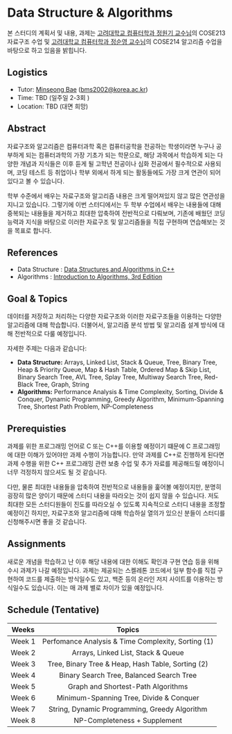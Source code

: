 # Data Structure & Algorithms

본 스터디의 계획서 및 내용, 과제는 [고려대학교 컴퓨터학과 정원기 교수님](http://hvcl.korea.ac.kr/)의 COSE213 자료구조 수업 및 [고려대학교 컴퓨터학과 정순영 교수님](https://kuielab.github.io/)의 COSE214 알고리즘 수업을 바탕으로 하고 있음을 밝힙니다. 

## Logistics
- Tutor: [Minseong Bae](https://github.com/KyleBae1017) (bms2002@korea.ac.kr)
- Time: TBD (일주일 2-3회 )
- Location: TBD (대면 희망)

## Abstract
자료구조와 알고리즘은 컴퓨터과학 혹은 컴퓨터공학을 전공하는 학생이라면 누구나 공부하게 되는 컴퓨터과학의 가장 기초가 되는 학문으로, 해당 과목에서 학습하게 되는 다양한 개념과 지식들은 이후 듣게 될 고학년 전공이나 심화 전공에서 필수적으로 사용되며, 코딩 테스트 등 취업이나 학부 외에서 하게 되는 활동들에도 가장 크게 연관이 되어 있다고 볼 수 있습니다.

학부 수준에서 배우는 자료구조와 알고리즘 내용은 크게 떨어져있지 않고 많은 연관성을 지니고 있습니다. 그렇기에 이번 스터디에서는 두 학부 수업에서 배우는 내용들에 대해 중복되는 내용들을 제거하고 최대한 압축하여 전반적으로 다뤄보며, 기존에 배웠던 코딩 능력과 지식을 바탕으로 이러한 자료구조 및 알고리즘들을 직접 구현하며 연습해보는 것을 목표로 합니다.

## References
- Data Structure : [Data Structures and Algorithms in C++](https://www.amazon.com/Data-Structures-Algorithms-Michael-Goodrich/dp/0470383275)
- Algorithms : [Introduction to Algorithms, 3rd Edition](https://www.amazon.com/Introduction-Algorithms-3rd-MIT-Press/dp/0262033844/ref=sr_1_2?crid=3BMWF8O33NXJU&keywords=introduction+to+algorithms&qid=1656336207&s=books&sprefix=intr%2Cstripbooks-intl-ship%2C327&sr=1-2)

## Goal & Topics
데이터를 저장하고 처리하는 다양한 자료구조와 이러한 자료구조들을 이용하는 다양한 알고리즘에 대해 학습합니다. 더불어서, 알고리즘 분석 방법 및 알고리즘 설계 방식에 대해 전반적으로 다룰 예정입니다.

자세한 주제는 다음과 같습니다:

- **Data Structure:** Arrays, Linked List, Stack & Queue, Tree, Binary Tree, Heap & Priority Queue, Map & Hash Table, Ordered Map & Skip List, Binary Search Tree, AVL Tree, Splay Tree, Multiway Search Tree, Red-Black Tree, Graph, String
- **Algorithms:** Performance Analysis & Time Complexity, Sorting, Divide & Conquer, Dynamic Programming, Greedy Algorithm, Minimum-Spanning Tree, Shortest Path Problem, NP-Completeness

## Prerequisties
과제를 위한 프로그래밍 언어로 C 또는 C++를 이용할 예정이기 떄문에 C 프로그래밍에 대한 이해가 있어야만 과제 수행이 가능합니다. 만약 과제를 C++로 진행하게 된다면 과제 수행을 위한 C++ 프로그래밍 관련 보충 수업 및 추가 자료를 제공해드릴 예정이니 너무 걱정하지 않으셔도 될 것 같습니다.

다만, 물론 최대한 내용들을 압축하여 전반적으로 내용들을 훑어볼 예정이지만, 분명히 굉장히 많은 양이기 때문에 스터디 내용을 따라오는 것이 쉽지 않을 수 있습니다. 저도 최대한 모든 스터디원들이 진도를 따라오실 수 있도록 지속적으로 스터디 내용을 조정할 예정이긴 하지만, 자료구조와 알고리즘에 대해 학습하실 열의가 있으신 분들이 스터디를 신청해주시면 좋을 것 같습니다.

## Assignments
새로운 개념을 학습하고 난 이후 해당 내용에 대한 이해도 확인과 구현 연습 등을 위해 수시 과제가 나갈 예정입니다. 과제는 제공되는 스켈레톤 코드에서 일부 함수를 직접 구현하여 코드를 제출하는 방식일수도 있고, 
백준 등의 온라인 저지 사이트를 이용하는 방식일수도 있습니다. 이는 매 과제 별로 차이가 있을 예정입니다.

## Schedule (Tentative)
|Weeks|Topics|
|:---:|:---:|
|Week 1|Perfomance Analysis & Time Complexity, Sorting (1)|
|Week 2|Arrays, Linked List, Stack & Queue|
|Week 3|Tree, Binary Tree & Heap, Hash Table, Sorting (2)|
|Week 4|Binary Search Tree, Balanced Search Tree|
|Week 5|Graph and Shortest-Path Algorithms|
|Week 6|Minimum-Spanning Tree, Divide & Conquer|
|Week 7|String, Dynamic Programming, Greedy Algorithm|
|Week 8|NP-Completeness + Supplement|
